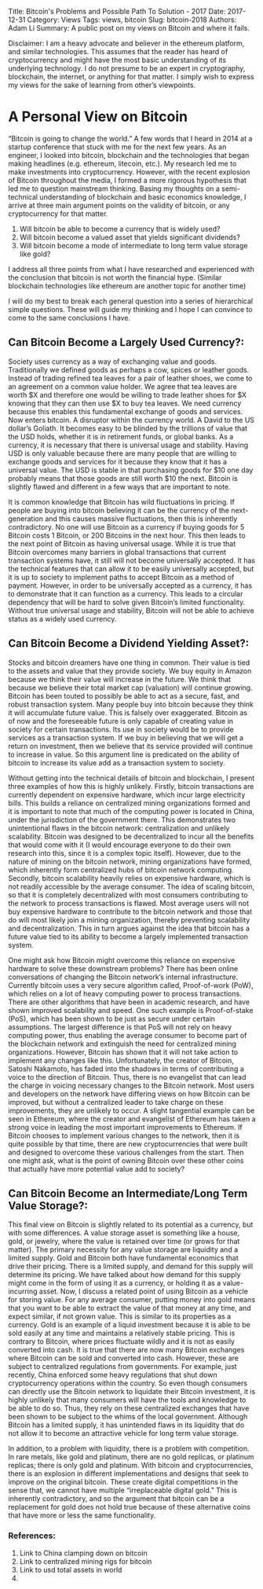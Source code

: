 Title: Bitcoin's Problems and Possible Path To Solution - 2017
Date: 2017-12-31
Category: Views
Tags: views, bitcoin
Slug: bitcoin-2018
Authors: Adam Li
Summary: A public post on my views on Bitcoin and where it fails.

Disclaimer: I am a heavy advocate and believer in the ethereum platform, and similar technologies. This assumes that the reader has heard of cryptocurrency and might have the most basic understanding of its underlying technology. I do not presume to be an expert in cryptography, blockchain, the internet, or anything for that matter. I simply wish to express my views for the sake of learning from other’s viewpoints.

# A Personal View on Bitcoin
“Bitcoin is going to change the world.” A few words that I heard in 2014 at a startup conference that stuck with me for the next few years. As an engineer, I looked into bitcoin, blockchain and the technologies that began making headlines (e.g. ethereum, litecoin, etc.). My research led me to make investments into cryptocurrency. However, with the recent explosion of Bitcoin throughout the media, I formed a more rigorous hypothesis that led me to question mainstream thinking. Basing my thoughts on a semi-technical understanding of blockchain and basic economics knowledge, I arrive at three main argument points on the validity of bitcoin, or any cryptocurrency for that matter. 

1. Will bitcoin be able to become a currency that is widely used? 
2. Will bitcoin become a valued asset that yields significant dividends? 
3. Will bitcoin become a mode of intermediate to long term value storage like gold? 

I address all three points from what I have researched and experienced with the conclusion that bitcoin is not worth the financial hype. (Similar blockchain technologies like ethereum are another topic for another time)

I will do my best to break each general question into a series of hierarchical simple questions. These will guide my thinking and I hope I can convince to come to the same conclusions I have. 

## Can Bitcoin Become a Largely Used Currency?:
Society uses currency as a way of exchanging value and goods. Traditionally we defined goods as perhaps a cow, spices or leather goods. Instead of trading refined tea leaves for a pair of leather shoes, we come to an agreement on a common value holder. We agree that tea leaves are worth $X and therefore one would be willing to trade leather shoes for $X knowing that they can then use $X to buy tea leaves. We need currency because this enables this fundamental exchange of goods and services. Now enters bitcoin. A disruptor within the currency world. A David to the US dollar’s Goliath. It becomes easy to be blinded by the trillions of value that the USD holds, whether it is in retirement funds, or global banks. As a currency, it is necessary that there is universal usage and stability. Having USD is only valuable because there are many people that are willing to exchange goods and services for it because they know that it has a universal value. The USD is stable in that purchasing goods for $10 one day probably means that those goods are still worth $10 the next. Bitcoin is slightly flawed and different in a few ways that are important to note.

It is common knowledge that Bitcoin has wild fluctuations in pricing. If people are buying into bitcoin believing it can be the currency of the next-generation and this causes massive fluctuations, then this is inherently contradictory. No one will use Bitcoin as a currency if buying goods for 5 Bitcoin costs 1 Bitcoin, or 200 Bitcoins in the next hour. This then leads to the next point of Bitcoin as having universal usage. While it is true that Bitcoin overcomes many barriers in global transactions that current transaction systems have, it still will not become universally accepted. It has the technical features that can allow it to be easily universally accepted, but it is up to society to implement paths to accept Bitcoin as a method of payment. However, in order to be universally accepted as a currency, it has to demonstrate that it can function as a currency. This leads to a circular dependency that will be hard to solve given Bitcoin’s limited functionality. Without true universal usage and stability, Bitcoin will not be able to achieve status as a widely used currency.

## Can Bitcoin Become a Dividend Yielding Asset?:
Stocks and bitcoin dreamers have one thing in common. Their value is tied to the assets and value that they provide society. We buy equity in Amazon because we think their value will increase in the future. We think that because we believe their total market cap (valuation) will continue growing. Bitcoin has been touted to possibly be able to act as a secure, fast, and robust transaction system. Many people buy into bitcoin because they think it will accumulate future value. This is falsely over exaggerated. Bitcoin as of now and the foreseeable future is only capable of creating value in society for certain transactions. Its use in society would be to provide services as a transaction system. If we buy in believing that we will get a return on investment, then we believe that its service provided will continue to increase in value. So this argument line is predicated on the ability of bitcoin to increase its value add as a transaction system to society. 

Without getting into the technical details of bitcoin and blockchain, I present three examples of how this is highly unlikely. Firstly, bitcoin transactions are currently dependent on expensive hardware, which incur large electricity bills. This builds a reliance on centralized mining organizations formed and it is important to note that much of the computing power is located in China, under the jurisdiction of the government there. This demonstrates two unintentional flaws in the bitcoin network: centralization and unlikely scalability. Bitcoin was designed to be decentralized to incur all the benefits that would come with it (I would encourage everyone to do their own research into this, since it is a complex topic itself). However, due to the nature of mining on the bitcoin network, mining organizations have formed, which inherently form centralized hubs of bitcoin network computing. Secondly, bitcoin scalability heavily relies on expensive hardware, which is not readily accessible by the average consumer. The idea of scaling bitcoin, so that it is completely decentralized with most consumers contributing to the network to process transactions is flawed. Most average users will not buy expensive hardware to contribute to the bitcoin network and those that do will most likely join a mining organization, thereby preventing scalability and decentralization. This in turn argues against the idea that bitcoin has a future value tied to its ability to become a largely implemented transaction system. 

One might ask how Bitcoin might overcome this reliance on expensive hardware to solve these downstream problems? There has been online conversations of changing the Bitcoin network’s internal infrastructure. Currently bitcoin uses a very secure algorithm called, Proof-of-work (PoW), which relies on a lot of heavy computing power to process transactions. There are other algorithms that have been in academic research, and have shown improved scalability and speed. One such example is Proof-of-stake (PoS), which has been shown to be just as secure under certain assumptions. The largest difference is that PoS will not rely on heavy computing power, thus enabling the average consumer to become part of the blockchain network and extinguish the need for centralized mining organizations. However, Bitcoin has shown that it will not take action to implement any changes like this. Unfortunately, the creator of Bitcoin, Satoshi Nakamoto, has faded into the shadows in terms of contributing a voice to the direction of Bitcoin. Thus, there is no evangelist that can lead the charge in voicing necessary changes to the Bitcoin network. Most users and developers on the network have differing views on how Bitcoin can be improved, but without a centralized leader to take charge on these improvements, they are unlikely to occur. A slight tangential example can be seen in Ethereum, where the creator and evangelist of Ethereum has taken a strong voice in leading the most important improvements to Ethereum. If Bitcoin chooses to implement various changes to the network, then it is quite possible by that time, there are new cryptocurrencies that were built and designed to overcome these various challenges from the start. Then one might ask, what is the point of owning Bitcoin over these other coins that actually have more potential value add to society? 

## Can Bitcoin Become an Intermediate/Long Term Value Storage?:
This final view on Bitcoin is slightly related to its potential as a currency, but with some differences. A value storage asset is something like a house, gold, or jewelry, where the value is retained over time (or grows for that matter). The primary necessity for any value storage are liquidity and a limited supply. Gold and Bitcoin both have fundamental economics that drive their pricing. There is a limited supply, and demand for this supply will determine its pricing. We have talked about how demand for this supply might come in the form of using it as a currency, or holding it as a value-incurring asset. Now, I discuss a related point of using Bitcoin as a vehicle for storing value. For any average consumer, putting money into gold means that you want to be able to extract the value of that money at any time, and expect similar, if not grown value. This is similar to its properties as a currency. Gold is an example of a liquid investment because it is able to be sold easily at any time and maintains a relatively stable pricing. This is contrary to Bitcoin, where prices fluctuate wildly and it is not as easily converted into cash. It is true that there are now many Bitcoin exchanges where Bitcoin can be sold and converted into cash. However, these are subject to centralized regulations from governments. For example, just recently, China enforced some heavy regulations that shut down cryptocurrency operations within the country. So even though consumers can directly use the Bitcoin network to liquidate their Bitcoin investment, it is highly unlikely that many consumers will have the tools and knowledge to be able to do so. Thus, they rely on these centralized exchanges that have been shown to be subject to the whims of the local government. Although Bitcoin has a limited supply, it has unintended flaws in its liquidity that do not allow it to become an attractive vehicle for long term value storage.

In addition, to a problem with liquidity, there is a problem with competition. In rare metals, like gold and platinum, there are no gold replicas, or platinum replicas; there is only gold and platinum. With bitcoin and cryptocurrencies, there is an explosion in different implementations and designs that seek to improve on the original bitcoin. These create digital competitions in the sense that, we cannot have multiple “irreplaceable digital gold.” This is inherently contradictory, and so the argument that bitcoin can be a replacement for gold does not hold true because of these alternative coins that have more or less the same functionality.

### References:
1.  Link to China clamping down on bitcoin 
2.  Link to centralized mining rigs for bitcoin
3.  Link to usd total assets in world
4.  

